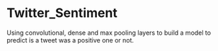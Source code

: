 # Twitter_Sentiment
Using convolutional, dense and max pooling layers to build a model to predict is a tweet was a positive one or not.
